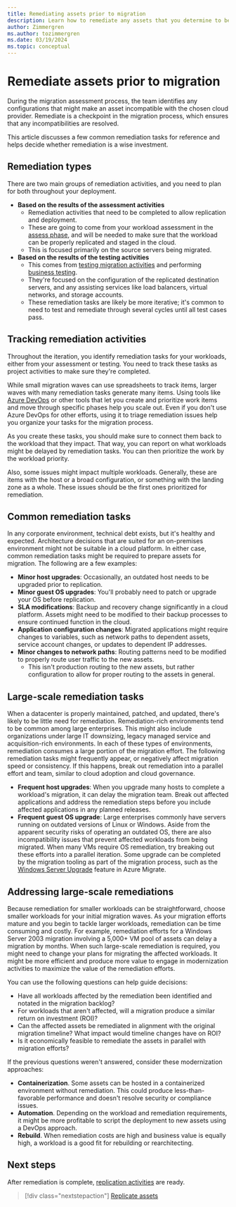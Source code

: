```yaml
---
title: Remediating assets prior to migration
description: Learn how to remediate any assets that you determine to be incompatible with your chosen cloud provider before migration begins.
author: Zimmergren
ms.author: tozimmergren
ms.date: 03/19/2024
ms.topic: conceptual
---
```


# Remediate assets prior to migration

During the migration assessment process, the team identifies any configurations that might make an asset incompatible with the chosen cloud provider. Remediate is a checkpoint in the migration process, which ensures that any incompatibilities are resolved.

This article discusses a few common remediation tasks for reference and helps decide whether remediation is a wise investment.

## Remediation types

There are two main groups of remediation activities, and you need to plan for both throughout your deployment.

- **Based on the results of the assessment activities**
  - Remediation activities that need to be completed to allow replication and deployment.
  - These are going to come from your workload assessment in the [assess phase](../assess/index.md), and will be needed to make sure that the workload can be properly replicated and staged in the cloud.
  - This is focused primarily on the source servers being migrated.
- **Based on the results of the testing activities**
  - This comes from [testing migration activities](../deploy/migration-testing.md) and performing [business testing](../release/business-test.md).
  - They're focused on the configuration of the replicated destination servers, and any assisting services like load balancers, virtual networks, and storage accounts.
  - These remediation tasks are likely be more iterative; it's common to need to test and remediate through several cycles until all test cases pass.

## Tracking remediation activities

Throughout the iteration, you identify remediation tasks for your workloads, either from your assessment or testing. You need to track these tasks as project activities to make sure they're completed.

While small migration waves can use spreadsheets to track items, larger waves with many remediation tasks generate many items. Using tools like [Azure DevOps](/azure/devops/boards/backlogs/manage-bugs) or other tools that let you create and prioritize work items and move through specific phases help you scale out. Even if you don't use Azure DevOps for other efforts, using it to triage remediation issues help you organize your tasks for the migration process.

As you create these tasks, you should make sure to connect them back to the workload that they impact. That way, you can report on what workloads might be delayed by remediation tasks. You can then prioritize the work by the workload priority.

Also, some issues might impact multiple workloads. Generally, these are items with the host or a broad configuration, or something with the landing zone as a whole. These issues should be the first ones prioritized for remediation.

## Common remediation tasks

In any corporate environment, technical debt exists, but it's healthy and expected. Architecture decisions that are suited for an on-premises environment might not be suitable in a cloud platform. In either case, common remediation tasks might be required to prepare assets for migration. The following are a few examples:

- **Minor host upgrades**: Occasionally, an outdated host needs to be upgraded prior to replication.
- **Minor guest OS upgrades**: You'll probably need to patch or upgrade your OS before replication.
- **SLA modifications**: Backup and recovery change significantly in a cloud platform. Assets might need to be modified to their backup processes to ensure continued function in the cloud.
- **Application configuration changes**: Migrated applications might require changes to variables, such as network paths to dependent assets, service account changes, or updates to dependent IP addresses.
- **Minor changes to network paths**: Routing patterns need to be modified to properly route user traffic to the new assets.
  - This isn't production routing to the new assets, but rather configuration to allow for proper routing to the assets in general.

## Large-scale remediation tasks

When a datacenter is properly maintained, patched, and updated, there's likely to be little need for remediation. Remediation-rich environments tend to be common among large enterprises. This might also include organizations under large IT downsizing, legacy managed service and acquisition-rich environments. In each of these types of environments, remediation consumes a large portion of the migration effort. The following remediation tasks might frequently appear, or negatively affect migration speed or consistency. If this happens, break out remediation into a parallel effort and team, similar to cloud adoption and cloud governance.

- **Frequent host upgrades**: When you upgrade many hosts to complete a workload's migration, it can delay the migration team. Break out affected applications and address the remediation steps before you include affected applications in any planned releases.
- **Frequent guest OS upgrade**: Large enterprises commonly have servers running on outdated versions of Linux or Windows. Aside from the apparent security risks of operating an outdated OS, there are also incompatibility issues that prevent affected workloads from being migrated. When many VMs require OS remediation, try breaking out these efforts into a parallel iteration.    Some upgrade can be completed by the migration tooling as part of the migration process, such as the [Windows Server Upgrade](/azure/migrate/how-to-upgrade-windows) feature in Azure Migrate.

## Addressing large-scale remediations

Because remediation for smaller workloads can be straightforward, choose smaller workloads for your initial migration waves. As your migration efforts mature and you begin to tackle larger workloads, remediation can be time consuming and costly. For example, remediation efforts for a Windows Server 2003 migration involving a 5,000+ VM pool of assets can delay a migration by months. When such large-scale remediation is required, you might need to change your plans for migrating the affected workloads.  It might be more efficient and produce more value to engage in modernization activities to maximize the value of the remediation efforts.

You can use the following questions can help guide decisions:

- Have all workloads affected by the remediation been identified and notated in the migration backlog?
- For workloads that aren't affected, will a migration produce a similar return on investment (ROI)?
- Can the affected assets be remediated in alignment with the original migration timeline? What impact would timeline changes have on ROI?
- Is it economically feasible to remediate the assets in parallel with migration efforts?

If the previous questions weren't answered, consider these modernization approaches:

- **Containerization**. Some assets can be hosted in a containerized environment without remediation. This could produce less-than-favorable performance and doesn't resolve security or compliance issues.
- **Automation**. Depending on the workload and remediation requirements, it might be more profitable to script the deployment to new assets using a DevOps approach.
- **Rebuild**. When remediation costs are high and business value is equally high, a workload is a good fit for rebuilding or rearchitecting.

## Next steps

After remediation is complete, [replication activities](./replicate.md) are ready.

> [!div class="nextstepaction"]
> [Replicate assets](./replicate.md)
